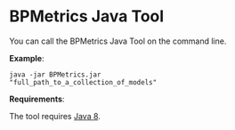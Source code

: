 BPMetrics Java Tool
==================================

You can call the BPMetrics Java Tool on the command line.

**Example**:

<code>java -jar BPMetrics.jar "full_path_to_a_collection_of_models"</code>

**Requirements**:

The tool requires [Java 8](http://www.oracle.com/technetwork/java/javase/overview/java8-2100321.html).
